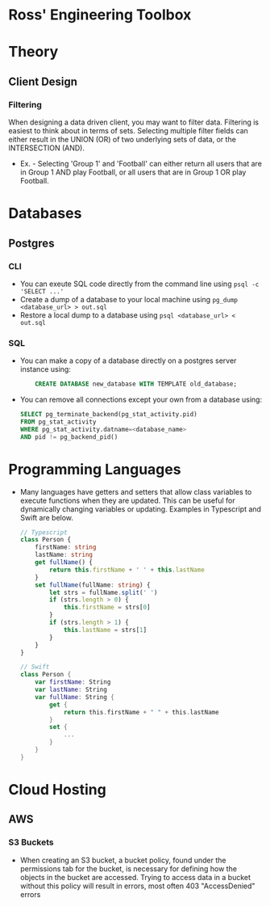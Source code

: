 # Ross' Engineering Toolbox

# Theory

## Client Design
### Filtering
When designing a data driven client, you may want to filter data. Filtering is easiest to think about in terms of sets. Selecting multiple filter fields can either result in the UNION (OR) of two underlying sets of data, or the INTERSECTION (AND).
  - Ex. - Selecting 'Group 1' and 'Football' can either return all users that are in Group 1 AND play Football, or all users that are in Group 1 OR play Football.

# Databases

## Postgres

### CLI
- You can exeute SQL code directly from the command line using `psql -c 'SELECT ...'`
- Create a dump of a database to your local machine using `pg_dump <database_url> > out.sql`
- Restore a local dump to a database using `psql <database_url> < out.sql`

### SQL
- You can make a copy of a database directly on a postgres server instance using:
    ```sql
        CREATE DATABASE new_database WITH TEMPLATE old_database;
    ```
- You can remove all connections except your own from a database using:
    ```sql
    SELECT pg_terminate_backend(pg_stat_activity.pid)
    FROM pg_stat_activity
    WHERE pg_stat_activity.datname=<database_name>
    AND pid != pg_backend_pid()
    ```

# Programming Languages
- Many languages have getters and setters that allow class variables to execute functions when they are updated. This can be useful for dynamically changing variables or updating. Examples in Typescript and Swift are below.
    ```typescript
    // Typescript
    class Person {
        firstName: string
        lastName: string
        get fullName() {
            return this.firstName + ' ' + this.lastName
        }
        set fullName(fullName: string) {
            let strs = fullName.split(' ')
            if (strs.length > 0) {
                this.firstName = strs[0]
            }
            if (strs.length > 1) {
                this.lastName = strs[1]
            }
        }
    }
    ```
    ```swift
    // Swift
    class Person {
        var firstName: String
        var lastName: String
        var fullName: String {
            get {
                return this.firstName + " " + this.lastName
            }
            set {
                ...
            }
        }
    }
    ```

# Cloud Hosting

## AWS

### S3 Buckets
- When creating an S3 bucket, a bucket policy, found under the permissions tab for the bucket, is necessary for defining how the objects in the bucket are accessed. Trying to access data in a bucket without this policy will result in errors, most often 403 "AccessDenied" errors
